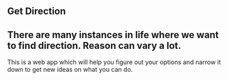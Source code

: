 ## Get Direction

There are many instances in life where we want to find direction. Reason can vary a lot.
---
This is a web app which will help you figure out your options and narrow it down to get new ideas on what you can do.